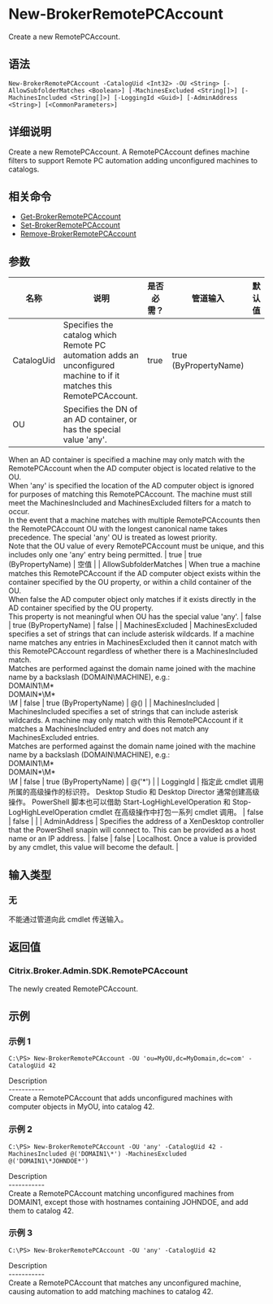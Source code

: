 # New-BrokerRemotePCAccount

Create a new RemotePCAccount.

## 语法

    New-BrokerRemotePCAccount -CatalogUid <Int32> -OU <String> [-AllowSubfolderMatches <Boolean>] [-MachinesExcluded <String[]>] [-MachinesIncluded <String[]>] [-LoggingId <Guid>] [-AdminAddress <String>] [<CommonParameters>]
    

## 详细说明

Create a new RemotePCAccount. A RemotePCAccount defines machine filters to support Remote PC automation adding unconfigured machines to catalogs.

## 相关命令

- [Get-BrokerRemotePCAccount](Get-BrokerRemotePCAccount.html)
- [Set-BrokerRemotePCAccount](Set-BrokerRemotePCAccount.html)
- [Remove-BrokerRemotePCAccount](Remove-BrokerRemotePCAccount.html)

## 参数

| 名称                    | 说明                                                                                                                                                                                                                                                                                                                                                                                                                                                                                                                                                                                                                                                                                                                                                                                    | 是否必需？ | 管道输入                  | 默认值                                                                                    |
| --------------------- | ------------------------------------------------------------------------------------------------------------------------------------------------------------------------------------------------------------------------------------------------------------------------------------------------------------------------------------------------------------------------------------------------------------------------------------------------------------------------------------------------------------------------------------------------------------------------------------------------------------------------------------------------------------------------------------------------------------------------------------------------------------------------------------- | ----- | --------------------- | -------------------------------------------------------------------------------------- |
| CatalogUid            | Specifies the catalog which Remote PC automation adds an unconfigured machine to if it matches this RemotePCAccount.                                                                                                                                                                                                                                                                                                                                                                                                                                                                                                                                                                                                                                                                  | true  | true (ByPropertyName) |                                                                                        |
| OU                    | Specifies the DN of an AD container, or has the special value 'any'.  
When an AD container is specified a machine may only match with the RemotePCAccount when the AD computer object is located relative to the OU.  
When 'any' is specified the location of the AD computer object is ignored for purposes of matching this RemotePCAccount. The machine must still meet the MachinesIncluded and MachinesExcluded filters for a match to occur.  
In the event that a machine matches with multiple RemotePCAccounts then the RemotePCAccount OU with the longest canonical name takes precedence. The special 'any' OU is treated as lowest priority.  
Note that the OU value of every RemotePCAccount must be unique, and this includes only one 'any' entry being permitted. | true  | true (ByPropertyName) | 空值                                                                                     |
| AllowSubfolderMatches | When true a machine matches this RemotePCAccount if the AD computer object exists within the container specified by the OU property, or within a child container of the OU.  
When false the AD computer object only matches if it exists directly in the AD container specified by the OU property.  
This property is not meaningful when OU has the special value 'any'.                                                                                                                                                                                                                                                                                                                                                                                                           | false | true (ByPropertyName) | false                                                                                  |
| MachinesExcluded      | MachinesExcluded specifies a set of strings that can include asterisk wildcards. If a machine name matches any entries in MachinesExcluded then it cannot match with this RemotePCAccount regardless of whether there is a MachinesIncluded match.  
Matches are performed against the domain name joined with the machine name by a backslash (DOMAIN\MACHINE), e.g.:  
DOMAIN1\M*  
DOMAIN*\M*  
*\M*                                                                                                                                                                                                                                                                                                                                                                           | false | true (ByPropertyName) | @()                                                                                    |
| MachinesIncluded      | MachinesIncluded specifies a set of strings that can include asterisk wildcards. A machine may only match with this RemotePCAccount if it matches a MachinesIncluded entry and does not match any MachinesExcluded entries.  
Matches are performed against the domain name joined with the machine name by a backslash (DOMAIN\MACHINE), e.g.:  
DOMAIN1\M*  
DOMAIN*\M*  
*\M*                                                                                                                                                                                                                                                                                                                                                                                                  | false | true (ByPropertyName) | @('*')                                                                                 |
| LoggingId             | 指定此 cmdlet 调用所属的高级操作的标识符。 Desktop Studio 和 Desktop Director 通常创建高级操作。 PowerShell 脚本也可以借助 Start-LogHighLevelOperation 和 Stop-LogHighLevelOperation cmdlet 在高级操作中打包一系列 cmdlet 调用。                                                                                                                                                                                                                                                                                                                                                                                                                                                                                                                                                                                                       | false | false                 |                                                                                        |
| AdminAddress          | Specifies the address of a XenDesktop controller that the PowerShell snapin will connect to. This can be provided as a host name or an IP address.                                                                                                                                                                                                                                                                                                                                                                                                                                                                                                                                                                                                                                    | false | false                 | Localhost. Once a value is provided by any cmdlet, this value will become the default. |

## 输入类型

### 无

不能通过管道向此 cmdlet 传送输入。

## 返回值

### Citrix.Broker.Admin.SDK.RemotePCAccount

The newly created RemotePCAccount.

## 示例

### 示例 1

    C:\PS> New-BrokerRemotePCAccount -OU 'ou=MyOU,dc=MyDomain,dc=com' -CatalogUid 42
    

Description  
\---\---\-----  
Create a RemotePCAccount that adds unconfigured machines with computer objects in MyOU, into catalog 42.

### 示例 2

    C:\PS> New-BrokerRemotePCAccount -OU 'any' -CatalogUid 42 -MachinesIncluded @('DOMAIN1\*') -MachinesExcluded @('DOMAIN1\*JOHNDOE*')
    

Description  
\---\---\-----  
Create a RemotePCAccount matching unconfigured machines from DOMAIN1, except those with hostnames containing JOHNDOE, and add them to catalog 42.

### 示例 3

    C:\PS> New-BrokerRemotePCAccount -OU 'any' -CatalogUid 42
    

Description  
\---\---\-----  
Create a RemotePCAccount that matches any unconfigured machine, causing automation to add matching machines to catalog 42.